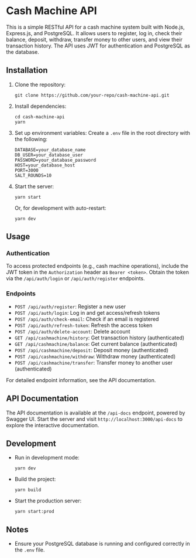 # Cash Machine API

This is a simple RESTful API for a cash machine system built with Node.js, Express.js, and PostgreSQL. It allows users to register, log in, check their balance, deposit, withdraw, transfer money to other users, and view their transaction history. The API uses JWT for authentication and PostgreSQL as the database.

## Installation

1. Clone the repository:

   ```
   git clone https://github.com/your-repo/cash-machine-api.git
   ```

2. Install dependencies:

   ```
   cd cash-machine-api
   yarn
   ```

3. Set up environment variables: Create a `.env` file in the root directory with the following:

   ```
   DATABASE=your_database_name
   DB_USER=your_database_user
   PASSWORD=your_database_password
   HOST=your_database_host
   PORT=3000
   SALT_ROUNDS=10
   ```

4. Start the server:

   ```
   yarn start
   ```

   Or, for development with auto-restart:

   ```
   yarn dev
   ```

## Usage

### Authentication

To access protected endpoints (e.g., cash machine operations), include the JWT token in the `Authorization` header as `Bearer <token>`. Obtain the token via the `/api/auth/login` or `/api/auth/register` endpoints.

### Endpoints

- `POST /api/auth/register`: Register a new user
- `POST /api/auth/login`: Log in and get access/refresh tokens
- `POST /api/auth/check-email`: Check if an email is registered
- `POST /api/auth/refresh-token`: Refresh the access token
- `POST /api/auth/delete-account`: Delete account
- `GET /api/cashmachine/history`: Get transaction history (authenticated)
- `GET /api/cashmachine/balance`: Get current balance (authenticated)
- `POST /api/cashmachine/deposit`: Deposit money (authenticated)
- `POST /api/cashmachine/withdraw`: Withdraw money (authenticated)
- `POST /api/cashmachine/transfer`: Transfer money to another user (authenticated)

For detailed endpoint information, see the API documentation.

## API Documentation

The API documentation is available at the `/api-docs` endpoint, powered by Swagger UI. Start the server and visit `http://localhost:3000/api-docs` to explore the interactive documentation.

## Development

- Run in development mode:

  ```
  yarn dev
  ```

- Build the project:

  ```
  yarn build
  ```

- Start the production server:

  ```
  yarn start:prod
  ```

## Notes

- Ensure your PostgreSQL database is running and configured correctly in the `.env` file.